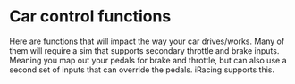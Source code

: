 # Car control functions

Here are functions that will impact the way your car drives/works. Many of them will require a sim that supports secondary throttle and brake inputs. Meaning you map out your pedals for brake and throttle, but can also use a second set of inputs that can override the pedals. iRacing supports this.&#x20;

